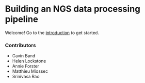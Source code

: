 # Building an NGS data processing pipeline

Welcome!  Go to the [introduction](Introduction.md) to get started.

### Contributors

* Gavin Band
* Helen Lockstone
* Annie Forster
* Matthieu Miossec
* Srinivasa Rao
